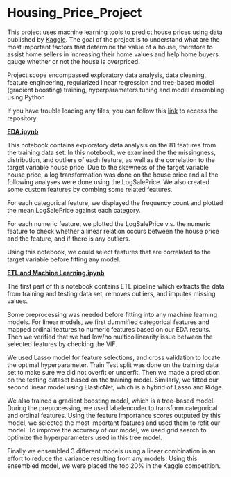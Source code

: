 # Housing_Price_Project

This project uses machine learning tools to predict house prices using data published by [Kaggle](https://www.kaggle.com/c/house-prices-advanced-regression-techniques/overview). 
The goal of the project is to understand what are the most important factors that determine the value of a house, therefore to assist home sellers in increasing their home values and help home buyers gauge whether or not the house is overpriced. 

Project scope encompassed exploratory data analysis, data cleaning, feature engineering, regularized linear regression and tree-based model (gradient boosting) training, hyperparameters tuning and model ensembling using Python

If you have trouble loading any files, you can follow this [link](https://nbviewer.jupyter.org/github/zhangym1256/Housing_Price_Project/tree/master/) to access the repository.

[**EDA.ipynb**](https://github.com/zhangym1256/Housing_Price_Project/blob/master/EDA.ipynb)

This notebook contains exploratory data analysis on the 81 features from the training data set. In this notebook, we examined the the missingness, distribution, and outliers of each feature, as well as the correlation to the target variable house price.
Due to the skewness of the target variable house price, a log transformation was done on the house price and all the following analyses were done using the LogSalePrice. 
We also created some custom features by combing some related features. 

For each categorical feature, we displayed the frequency count and plotted the mean LogSalePrice against each category. 

For each numeric feature, we plotted the LogSalePrice v.s. the numeric feature to check whether a linear relation occurs between the house price and the feature, and if there is any outliers. 

Using this notebook, we could select features that are correlated to the target variable before fitting any model. 


[**ETL and Machine Learning.ipynb**](https://nbviewer.jupyter.org/github/zhangym1256/Housing_Price_Project/blob/master/ETL%20and%20Machine%20Learning.ipynb)

The first part of this notebook contains ETL pipeline which extracts the data from training and testing data set, removes outliers, and imputes missing values. 

Some preprocessing was needed before fitting into any machine learning models. For linear models, we first dummified categorical features and mapped ordinal features to numeric features based on our EDA results. Then we verified that we had low/no multicollinearity issue between the selected features by checking the VIF. 

We used Lasso model for feature selections, and cross validation to locate the optimal hyperparameter. Train Test split was done on the training data set to make sure we did not overfit or underfit. Then we made a prediction on the testing dataset based on the training model. 
Similarly, we fitted our second linear model using ElasticNet, which is a hybrid of Lasso and Ridge. 

We also trained a gradient boosting model, which is a tree-based model. During the preprocessing, we used labelencoder to transform categorical and ordinal features. 
Using the feature importance scores outputed by this model, we selected the most important features and used them to refit our model. 
To improve the accuracy of our model, we used grid search to optimize the hyperparameters used in this tree model. 

Finally we ensembled 3 different models using a linear combination in an effort to reduce the variance resulting from any models. Using this ensembled model, we were placed the top 20% in the Kaggle competition. 
